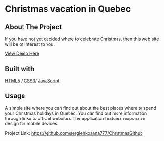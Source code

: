 <div>
  <h1>Christmas vacation in Quebec</h1>
</div>



<!-- ABOUT THE PROJECT -->
## About The Project

If you have not yet decided where to celebrate Christmas, then this web site will be of interest to you.
  <p>
    <a href="https://christmasvacation.glitch.me/">View Demo Here</a>
  </p>



## Built with 

[HTML5](https://www.w3schools.com/html/) / [CSS3](https://www.w3schools.com/css/)/ [JavaScript](https://www.w3schools.com/js/)
<!-- USAGE EXAMPLES -->
## Usage
A simple site where you can find out about the best places where to spend your Christmas holidays in Quebec.
You can find out more information through links to official websites.
The application features responsive design for mobile devices.


Project Link: https://github.com/sergienkoanna777/ChristmasGithub
